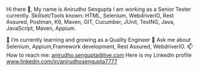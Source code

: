 Hi there 👋, My name is Anirudho Sengupta
I am working as a Senior Tester currently.
Skillset/Tools known: HTML, Selenium, WebdriverIO, Rest Assured, Postman, K6, Maven, GIT, Cucumber, JUnit, TestNG, Java, JavaScript, Maven, Appium.

🌱 I’m currently learning and growing as a Quality Engineer
💬 Ask me about Selenium, Appium,Framework development, Rest Assured, WebdriverIO.
📫 How to reach me: anirudho.sengupta@live.com
Here is my Linkedin profile  www.linkedin.com/in/anirudhosengupta7777  
